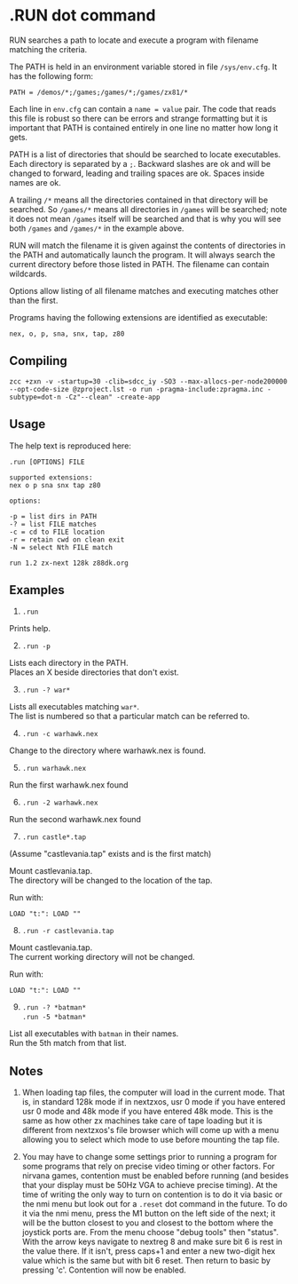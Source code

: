 # .RUN dot command

RUN searches a path to locate and execute a program with filename
matching the criteria.

The PATH is held in an environment variable stored in file
`/sys/env.cfg`.  It has the following form:

~~~
PATH = /demos/*;/games;/games/*;/games/zx81/*
~~~

Each line in `env.cfg` can contain a `name = value` pair.
The code that reads this file is robust so there can be errors
and strange formatting but it is important that PATH is
contained entirely in one line no matter how long it gets.

PATH is a list of directories that should be searched to
locate executables.  Each directory is separated by a `;`.
Backward slashes are ok and will be changed to forward, leading
and trailing spaces are ok.  Spaces inside names are ok.

A trailing `/*` means all the directories contained in that directory
will be searched.  So `/games/*` means all directories in `/games`
will be searched; note it does not mean `/games` itself will be
searched and that is why you will see both `/games` and `/games/*`
in the example above.

RUN will match the filename it is given against the contents of
directories in the PATH and automatically launch the program.  It
will always search the current directory before those listed in
PATH.  The filename can contain wildcards.

Options allow listing of all filename matches and executing
matches other than the first.

Programs having the following extensions are identified as executable:

~~~
nex, o, p, sna, snx, tap, z80
~~~

## Compiling

~~~
zcc +zxn -v -startup=30 -clib=sdcc_iy -SO3 --max-allocs-per-node200000 --opt-code-size @zproject.lst -o run -pragma-include:zpragma.inc -subtype=dot-n -Cz"--clean" -create-app
~~~

## Usage

The help text is reproduced here:

~~~
.run [OPTIONS] FILE

supported extensions:
nex o p sna snx tap z80

options:

-p = list dirs in PATH
-? = list FILE matches
-c = cd to FILE location
-r = retain cwd on clean exit
-N = select Nth FILE match

run 1.2 zx-next 128k z88dk.org
~~~

## Examples

1. `.run`

Prints help.

2. `.run -p`

Lists each directory in the PATH.<br>
Places an X beside directories that don't exist.

3. `.run -? war*`

Lists all executables matching `war*`.<br>
The list is numbered so that a particular match can be referred to.

4. `.run -c warhawk.nex`

Change to the directory where warhawk.nex is found.

5. `.run warhawk.nex`

Run the first warhawk.nex found

6. `.run -2 warhawk.nex`

Run the second warhawk.nex found

7. `.run castle*.tap`

(Assume "castlevania.tap" exists and is the first match)

Mount castlevania.tap.<br>
The directory will be changed to the location of the tap.

Run with:

`LOAD "t:": LOAD ""`

8. `.run -r castlevania.tap`

Mount castlevania.tap.<br>
The current working directory will not be changed.

Run with:

`LOAD "t:": LOAD ""`

9. `.run -? *batman*`<br>
   `.run -5 *batman*`

List all executables with `batman` in their names.<br>
Run the 5th match from that list.

## Notes

1. When loading tap files, the computer will load in the current mode.  That is, in standard 128k mode if in nextzxos, usr 0 mode if you have entered usr 0 mode and 48k mode if you have entered 48k mode.  This is the same as how other zx machines take care of tape loading but it is different from nextzxos's file browser which will come up with a menu allowing you to select which mode to use before mounting the tap file.

2. You may have to change some settings prior to running a program for some programs that rely on precise video timing or other factors.  For nirvana games, contention must be enabled before running (and besides that your display must be 50Hz VGA to achieve precise timing).  At the time of writing the only way to turn on contention is to do it via basic or the nmi menu but look out for a `.reset` dot command in the future.  To do it via the nmi menu, press the M1 button on the left side of the next; it will be the button closest to you and closest to the bottom where the joystick ports are.  From the menu choose "debug tools" then "status".  With the arrow keys navigate to nextreg 8 and make sure bit 6 is rest in the value there.  If it isn't, press caps+1 and enter a new two-digit hex value which is the same but with bit 6 reset.  Then return to basic by pressing 'c'.  Contention will now be enabled.
